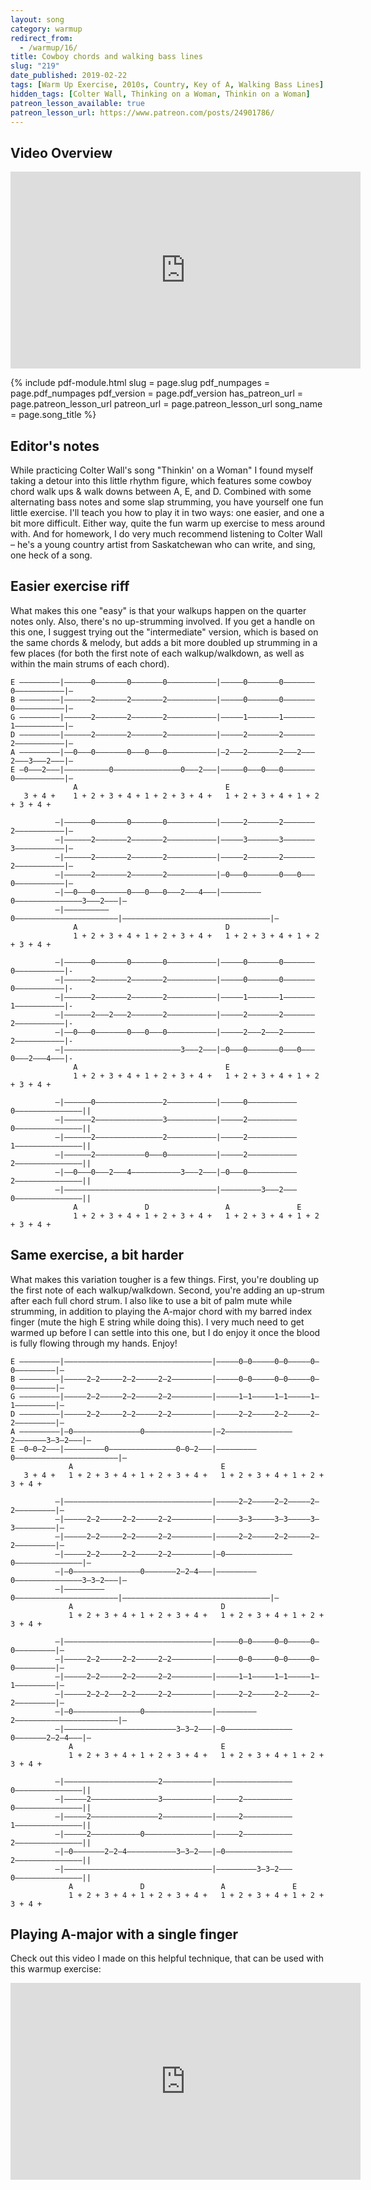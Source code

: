 ```yaml
---
layout: song
category: warmup
redirect_from:
  - /warmup/16/
title: Cowboy chords and walking bass lines
slug: "219"
date_published: 2019-02-22
tags: [Warm Up Exercise, 2010s, Country, Key of A, Walking Bass Lines]
hidden_tags: [Colter Wall, Thinking on a Woman, Thinkin on a Woman]
patreon_lesson_available: true
patreon_lesson_url: https://www.patreon.com/posts/24901786/
---
```


## Video Overview

<iframe width="560" height="315" src="https://www.youtube.com/embed/8GSHjffgXe0?showinfo=0" frameborder="0" allowfullscreen></iframe>

<!-- Coming soon... -->

{% include pdf-module.html
     slug = page.slug
     pdf_numpages = page.pdf_numpages
     pdf_version = page.pdf_version
     has_patreon_url = page.patreon_lesson_url
     patreon_url = page.patreon_lesson_url
     song_name = page.song_title %}

<!-- Coming soon... -->

## Editor's notes

While practicing Colter Wall's song "Thinkin' on a Woman" I found myself taking a detour into this little rhythm figure, which features some cowboy chord walk ups & walk downs between A, E, and D. Combined with some alternating bass notes and some slap strumming, you have yourself one fun little exercise. I'll teach you how to play it in two ways: one easier, and one a bit more difficult. Either way, quite the fun warm up exercise to mess around with. And for homework, I do very much recommend listening to Colter Wall – he's a young country artist from Saskatchewan who can write, and sing, one heck of a song.

## Easier exercise riff

What makes this one "easy" is that your walkups happen on the quarter notes only. Also, there's no up-strumming involved. If you get a handle on this one, I suggest trying out the "intermediate" version, which is based on the same chords & melody, but adds a bit more doubled up strumming in a few places (for both the first note of each walkup/walkdown, as well as within the main strums of each chord).

    E –––––––––|––––––0–––––––0–––––––0–––––––––––|–––––0–––––––0–––––––0–––––––––––|–
    B –––––––––|––––––2–––––––2–––––––2–––––––––––|–––––0–––––––0–––––––0–––––––––––|–
    G –––––––––|––––––2–––––––2–––––––2–––––––––––|–––––1–––––––1–––––––1–––––––––––|–
    D –––––––––|––––––2–––––––2–––––––2–––––––––––|–––––2–––––––2–––––––2–––––––––––|–
    A –––––––––|––0–––0–––––––0–––0–––0–––––––––––|–2–––2–––––––2–––2–––2–––3–––2–––|–
    E –0–––2–––|––––––––––0–––––––––––––––0–––2–––|–––––0–––0–––0–––––––0–––––––––––|–
                  A                                 E                                
       3 + 4 +    1 + 2 + 3 + 4 + 1 + 2 + 3 + 4 +   1 + 2 + 3 + 4 + 1 + 2 + 3 + 4 +  

              –|––––––0–––––––0–––––––0–––––––––––|–––––2–––––––2–––––––2–––––––––––|–
              –|––––––2–––––––2–––––––2–––––––––––|–––––3–––––––3–––––––3–––––––––––|–
              –|––––––2–––––––2–––––––2–––––––––––|–––––2–––––––2–––––––2–––––––––––|–
              –|––––––2–––––––2–––––––2–––––––––––|–0–––0–––––––0–––0–––0–––––––––––|–
              –|––0–––0–––––––0–––0–––0–––2–––4–––|–––––––––0–––––––––––––––3–––2–––|–
              –|––––––––––0–––––––––––––––––––––––|–––––––––––––––––––––––––––––––––|–
                  A                                 D
                  1 + 2 + 3 + 4 + 1 + 2 + 3 + 4 +   1 + 2 + 3 + 4 + 1 + 2 + 3 + 4 +

              –|––––––0–––––––0–––––––0–––––––––––|–––––0–––––––0–––––––0–––––––––––|-
              –|––––––2–––––––2–––––––2–––––––––––|–––––0–––––––0–––––––0–––––––––––|-
              –|––––––2–––––––2–––––––2–––––––––––|–––––1–––––––1–––––––1–––––––––––|-
              –|––––––2–––2–––2–––––––2–––––––––––|–––––2–––––––2–––––––2–––––––––––|-
              –|––0–––0–––––––0–––0–––0–––––––––––|–––––2–––2–––2–––––––2–––––––––––|-
              –|––––––––––––––––––––––––––3–––2–––|–0–––0–––––––0–––0–––0–––2–––4–––|-
                  A                                 E                                
                  1 + 2 + 3 + 4 + 1 + 2 + 3 + 4 +   1 + 2 + 3 + 4 + 1 + 2 + 3 + 4 +  

              –|––––––0–––––––––––––––2–––––––––––|–––––0–––––––––––0–––––––––––––––||
              –|––––––2–––––––––––––––3–––––––––––|–––––2–––––––––––0–––––––––––––––||
              –|––––––2–––––––––––––––2–––––––––––|–––––2–––––––––––1–––––––––––––––||
              –|––––––2–––––––––––0–––0–––––––––––|–––––2–––––––––––2–––––––––––––––||
              –|––0–––0–––2–––4–––––––––––3–––2–––|–0–––0–––––––––––2–––––––––––––––||
              –|––––––––––––––––––––––––––––––––––|–––––––––3–––2–––0–––––––––––––––||
                  A               D                 A               E
                  1 + 2 + 3 + 4 + 1 + 2 + 3 + 4 +   1 + 2 + 3 + 4 + 1 + 2 + 3 + 4 +

## Same exercise, a bit harder

What makes this variation tougher is a few things. First, you're doubling up the first note of each walkup/walkdown. Second, you're adding an up-strum after each full chord strum. I also like to use a bit of palm mute while strumming, in addition to playing the A-major chord with my barred index finger (mute the high E string while doing this). I very  much need to get warmed up before I can settle into this one, but I do enjoy it once the blood is fully flowing through my hands. Enjoy!

    E –––––––––|–––––––––––––––––––––––––––––––––|–––––0–0–––––0–0–––––0–0–––––––––|–
    B –––––––––|–––––2–2–––––2–2–––––2–2–––––––––|–––––0–0–––––0–0–––––0–0–––––––––|–
    G –––––––––|–––––2–2–––––2–2–––––2–2–––––––––|–––––1–1–––––1–1–––––1–1–––––––––|–
    D –––––––––|–––––2–2–––––2–2–––––2–2–––––––––|–––––2–2–––––2–2–––––2–2–––––––––|–
    A –––––––––|–0–––––––––––––––0–––––––––––––––|–2–––––––––––––––2–––––––3–3–2–––|–
    E –0–0–2–––|–––––––––0–––––––––––––––0–0–2–––|–––––––––0–––––––––––––––––––––––|–
                 A                                 E                                 
       3 + 4 +   1 + 2 + 3 + 4 + 1 + 2 + 3 + 4 +   1 + 2 + 3 + 4 + 1 + 2 + 3 + 4 +   

              –|–––––––––––––––––––––––––––––––––|–––––2–2–––––2–2–––––2–2–––––––––|–
              –|–––––2–2–––––2–2–––––2–2–––––––––|–––––3–3–––––3–3–––––3–3–––––––––|–
              –|–––––2–2–––––2–2–––––2–2–––––––––|–––––2–2–––––2–2–––––2–2–––––––––|–
              –|–––––2–2–––––2–2–––––2–2–––––––––|–0–––––––––––––––0–––––––––––––––|–
              –|–0–––––––––––––––0–––––––2–2–4–––|–––––––––0–––––––––––––––3–3–2–––|–
              –|–––––––––0–––––––––––––––––––––––|–––––––––––––––––––––––––––––––––|–
                 A                                 D
                 1 + 2 + 3 + 4 + 1 + 2 + 3 + 4 +   1 + 2 + 3 + 4 + 1 + 2 + 3 + 4 +

              –|–––––––––––––––––––––––––––––––––|–––––0–0–––––0–0–––––0–0–––––––––|–
              –|–––––2–2–––––2–2–––––2–2–––––––––|–––––0–0–––––0–0–––––0–0–––––––––|–
              –|–––––2–2–––––2–2–––––2–2–––––––––|–––––1–1–––––1–1–––––1–1–––––––––|–
              –|–––––2–2–2–––2–2–––––2–2–––––––––|–––––2–2–––––2–2–––––2–2–––––––––|–
              –|–0–––––––––––––––0–––––––––––––––|–––––––––2–––––––––––––––––––––––|–
              –|–––––––––––––––––––––––––3–3–2–––|–0–––––––––––––––0–––––––2–2–4–––|–
                 A                                 E                                 
                 1 + 2 + 3 + 4 + 1 + 2 + 3 + 4 +   1 + 2 + 3 + 4 + 1 + 2 + 3 + 4 +   

              –|–––––––––––––––––––––2–––––––––––|–––––––––––––––––0–––––––––––––––||
              –|–––––2–––––––––––––––3–––––––––––|–––––2–––––––––––0–––––––––––––––||
              –|–––––2–––––––––––––––2–––––––––––|–––––2–––––––––––1–––––––––––––––||
              –|–––––2–––––––––––0–––––––––––––––|–––––2–––––––––––2–––––––––––––––||
              –|–0–––––––2–2–4–––––––––––3–3–2–––|–0–––––––––––––––2–––––––––––––––||
              –|–––––––––––––––––––––––––––––––––|–––––––––3–3–2–––0–––––––––––––––||
                 A               D                 A               E
                 1 + 2 + 3 + 4 + 1 + 2 + 3 + 4 +   1 + 2 + 3 + 4 + 1 + 2 + 3 + 4 +

## Playing A-major with a single finger

Check out this video I made on this helpful technique, that can be used with this warmup exercise:

<iframe width="560" height="315" src="https://www.youtube.com/embed/wUrKhHAT0Fk?showinfo=0" frameborder="0" allowfullscreen></iframe>
